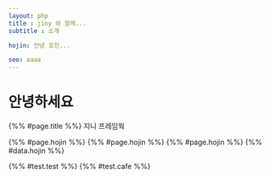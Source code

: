```yaml
---
layout: php
title : jiny 와 함께...
subtitle : 소개

hojin: 안녕 호진...

seo: aaaa
---
```


# 안녕하세요
{%% #page.title %%}
지니 프레임웍


{%% #page.hojin %%}
{%% #page.hojin %%}
{%% #page.hojin %%}
{%% #data.hojin %%}

{%% #test.test %%} 
{%% #test.cafe %%}


